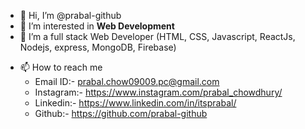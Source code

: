 - 👋 Hi, I’m @prabal-github
- 👀 I’m interested in **Web Development**
- 🌱 I’m a full stack Web Developer (HTML, CSS, Javascript, ReactJs, Nodejs, express, MongoDB, Firebase)
<!-- - 💞️ I’m looking to collaborate on  -->
- 📫 How to reach me 
     - Email ID:- prabal.chow09009.pc@gmail.com
     - Instagram:- https://www.instagram.com/prabal_chowdhury/
     - Linkedin:- https://www.linkedin.com/in/itsprabal/
     - Github:- https://github.com/prabal-github
      

<!---
prabal-github/prabal-github is a ✨ special ✨ repository because its `README.md` (this file) appears on your GitHub profile.
You can click the Preview link to take a look at your changes.
--->
